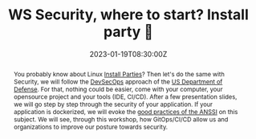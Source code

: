 ---
title: WS Security, where to start? Install party 🎉 

event: Touraine Tech 23
event_url: https://touraine.tech/

location: Tours (Polytech')
address:
  street: 64 Av. Jean Portalis
  city: Tours
  region: Centre-Val de Loire
  postcode: '37200'
  country: France

summary: DevSecOps, step by step
abstract: "You probably know about Linux [Install Parties](https://fr.wikipedia.org/wiki/Install_party)? Then let's do the same with Security, we will follow the [DevSecOps](https://davidaparicio.gitlab.io/website/files/devsecops_software_lifecycle.jpg) approach of the [US Department of Defense](https://public.cyber.mil/devsecops/). For that, nothing could be easier, come with your computer, your opensource project and your tools (IDE, CI/CD). After a few presentation slides, we will go step by step through the security of your application. If your application is dockerized, we will evoke the [good practices of the ANSSI](https://www.ssi.gouv.fr/guide/recommandations-de-securite-relatives-au-deploiement-de-conteneurs-docker/) on this subject. We will see, through this workshop, how GitOps/CI/CD allow us and organizations to improve our posture towards security."

date: "2023-01-19T08:30:00Z"
date_end: "2023-01-20T18:30:00Z"
all_day: false

publishDate: "2022-12-12T00:00:00Z"

authors: [David Aparicio]
tags: [Workshop, Cybersecurity, DevSecOps, Security, SecurityByDesign]

featured: false

image:
  caption: 'Image credit: [**Photo "Aftermovie TNT22" on Youtube**](https://youtu.be/Ne_YvbtHofw)'
  focal_point: Right

links:
#- icon: file-alt
#  icon_pack: fas
#  name: Post
#  url: https://blog.ovhcloud.com/ovhcloud-at-touraine-tech/
- icon: comments
  icon_pack: fas
  name: Feedback
  url: https://openfeedback.io/GTVNWpmqpXR1cOXkVh8u/2023-01-20/txsbzctz75bYv2CHpoit
url_code: ""
url_pdf: ""
url_slides: "talks/TNT2023_WS_La_securite_Install_Party.pdf"
url_video: ""

slides: ""
projects: []
---